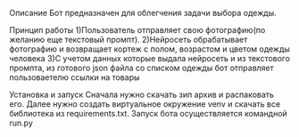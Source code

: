 Описание
Бот предназначен для облегчения задачи выбора одежды.

Принцип работы
1)Пользователь отправляет свою фотографию(по желанию еще текстовый промпт).
2)Нейросеть обрабатывает фотографию и возвращает кортеж с полом, возрастом и цветом одежды человека
3)С учетом данных которые выдала нейросеть и из текстового промпта, из готового json файла со списком одежды бот отправляет пользоваетелю ссылки на товары

Установка и запуск
Сначала нужно скачать зип архив и распаковать его. Далее нужно создать виртуальное окружение venv и скачать все библиотека из requirements.txt. Запуск бота осуществляется командной run.py

    